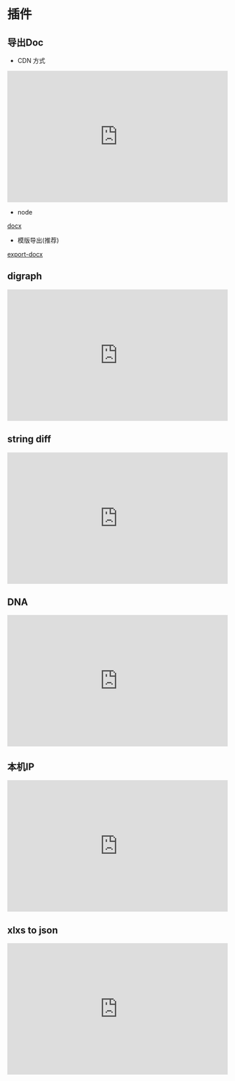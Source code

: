 # 插件

## 导出Doc

- CDN 方式

<iframe height="300" style="width: 100%;" scrolling="no" title="web export doc" src="https://codepen.io/unzoa/embed/abLWeZB?default-tab=html%2Cresult" frameborder="no" loading="lazy" allowtransparency="true" allowfullscreen="true">
  See the Pen <a href="https://codepen.io/unzoa/pen/abLWeZB">
  web export doc</a> by unzoa (<a href="https://codepen.io/unzoa">@unzoa</a>)
  on <a href="https://codepen.io">CodePen</a>.
</iframe>

- node

[docx](https://www.npmjs.com/package/docx)

- 模版导出(推荐)

[export-docx](https://www.npmjs.com/package/export-docx)

## digraph

<iframe height="300" style="width: 100%;" scrolling="no" title="digraph-simple" src="https://codepen.io/unzoa/embed/yLzXMoy?default-tab=html%2Cresult" frameborder="no" loading="lazy" allowtransparency="true" allowfullscreen="true">
  See the Pen <a href="https://codepen.io/unzoa/pen/yLzXMoy">
  digraph-simple</a> by unzoa (<a href="https://codepen.io/unzoa">@unzoa</a>)
  on <a href="https://codepen.io">CodePen</a>.
</iframe>

## string diff

<iframe height="300" style="width: 100%;" scrolling="no" title="text-diff" src="https://codepen.io/unzoa/embed/gOGRmjZ?default-tab=html%2Cresult" frameborder="no" loading="lazy" allowtransparency="true" allowfullscreen="true">
  See the Pen <a href="https://codepen.io/unzoa/pen/gOGRmjZ">
  text-diff</a> by unzoa (<a href="https://codepen.io/unzoa">@unzoa</a>)
  on <a href="https://codepen.io">CodePen</a>.
</iframe>

## DNA

<iframe height="300" style="width: 100%;" scrolling="no" title="DNA" src="https://codepen.io/unzoa/embed/wvredXW?default-tab=html%2Cresult" frameborder="no" loading="lazy" allowtransparency="true" allowfullscreen="true">
  See the Pen <a href="https://codepen.io/unzoa/pen/wvredXW">
  DNA</a> by unzoa (<a href="https://codepen.io/unzoa">@unzoa</a>)
  on <a href="https://codepen.io">CodePen</a>.
</iframe>

## 本机IP

<iframe height="300" style="width: 100%;" scrolling="no" title="本机IP" src="https://codepen.io/unzoa/embed/jOGwmga?default-tab=html%2Cresult" frameborder="no" loading="lazy" allowtransparency="true" allowfullscreen="true">
  See the Pen <a href="https://codepen.io/unzoa/pen/jOGwmga">
  本机IP</a> by unzoa (<a href="https://codepen.io/unzoa">@unzoa</a>)
  on <a href="https://codepen.io">CodePen</a>.
</iframe>


## xlxs to json

<iframe height="300" style="width: 100%;" scrolling="no" title="open-xlsx-to-json" src="https://codepen.io/unzoa/embed/OJxgwVb?default-tab=html%2Cresult" frameborder="no" loading="lazy" allowtransparency="true" allowfullscreen="true">
  See the Pen <a href="https://codepen.io/unzoa/pen/OJxgwVb">
  open-xlsx-to-json</a> by unzoa (<a href="https://codepen.io/unzoa">@unzoa</a>)
  on <a href="https://codepen.io">CodePen</a>.
</iframe>

